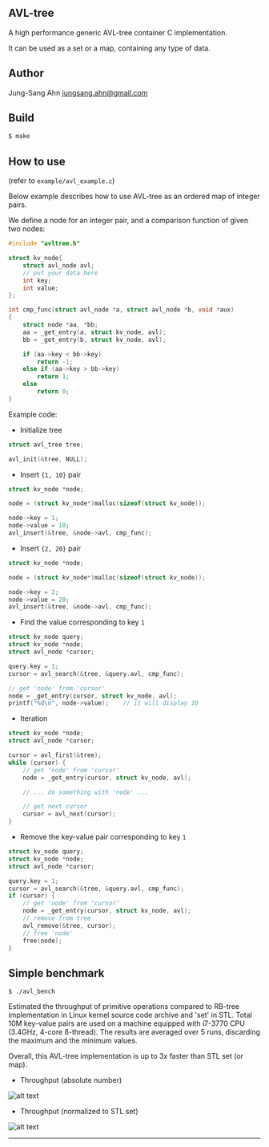 AVL-tree
--------
A high performance generic AVL-tree container C implementation.

It can be used as a set or a map, containing any type of data.

Author
------
Jung-Sang Ahn <jungsang.ahn@gmail.com>

Build
-----
```sh
$ make
```

How to use
----------
(refer to `example/avl_example.c`)

Below example describes how to use AVL-tree as an ordered map of integer pairs.

We define a node for an integer pair, and a comparison function of given two nodes:

```C
#include "avltree.h"

struct kv_node{
    struct avl_node avl;
    // put your data here
    int key;
    int value;
};

int cmp_func(struct avl_node *a, struct avl_node *b, void *aux)
{
    struct node *aa, *bb;
    aa = _get_entry(a, struct kv_node, avl);
    bb = _get_entry(b, struct kv_node, avl);

    if (aa->key < bb->key)
        return -1;
    else if (aa->key > bb->key)
        return 1;
    else
        return 0;
}
```

Example code:

* Initialize tree
```C
struct avl_tree tree;

avl_init(&tree, NULL);
```

* Insert ```{1, 10}``` pair
```C
struct kv_node *node;

node = (struct kv_node*)malloc(sizeof(struct kv_node));

node->key = 1;
node->value = 10;
avl_insert(&tree, &node->avl, cmp_func);
```
* Insert ```{2, 20}``` pair
```C
struct kv_node *node;

node = (struct kv_node*)malloc(sizeof(struct kv_node));

node->key = 2;
node->value = 20;
avl_insert(&tree, &node->avl, cmp_func);
```
* Find the value corresponding to key `1`
```C
struct kv_node query;
struct kv_node *node;
struct avl_node *cursor;

query.key = 1;
cursor = avl_search(&tree, &query.avl, cmp_func);

// get 'node' from 'cursor'
node = _get_entry(cursor, struct kv_node, avl);
printf("%d\n", node->value);    // it will display 10
```
* Iteration
```C
struct kv_node *node;
struct avl_node *cursor;

cursor = avl_first(&tree);
while (cursor) {
    // get 'node' from 'cursor'
    node = _get_entry(cursor, struct kv_node, avl);

    // ... do something with 'node' ...

    // get next cursor
    cursor = avl_next(cursor);
}
```
* Remove the key-value pair corresponding to key `1`
```C
struct kv_node query;
struct kv_node *node;
struct avl_node *cursor;

query.key = 1;
cursor = avl_search(&tree, &query.avl, cmp_func);
if (cursor) {
    // get 'node' from 'cursor'
    node = _get_entry(cursor, struct kv_node, avl);
    // remove from tree
    avl_remove(&tree, cursor);
    // free 'node'
    free(node);
}
```

Simple benchmark
----------------
```Sh
$ ./avl_bench
```

Estimated the throughput of primitive operations compared to RB-tree implementation in Linux kernel source code archive and 'set' in STL. Total 10M key-value pairs are used on a machine equipped with i7-3770 CPU (3.4GHz, 4-core 8-thread). The results are averaged over 5 runs, discarding the maximum and the minimum values.

Overall, this AVL-tree implementation is up to 3x faster than STL set (or map).

* Throughput (absolute number)

![alt text](https://cloud.githubusercontent.com/assets/5001031/22307365/87d21794-e2f7-11e6-8515-b4b6bea1af3d.png "Throughput")

* Throughput (normalized to STL set)

![alt text](https://cloud.githubusercontent.com/assets/5001031/22307367/8a378e9c-e2f7-11e6-8127-7ebef53147b1.png "Normalized Throughput")



----------
